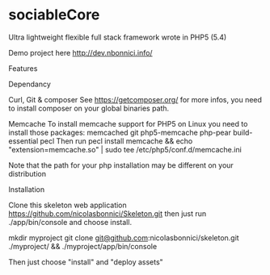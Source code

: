 sociableCore
============

Ultra lightweight flexible full stack framework wrote in PHP5 (5.4)

Demo project here http://dev.nbonnici.info/

Features




Dependancy

Curl, Git & composer See https://getcomposer.org/ for more infos, you need to install composer on your global binaries path.

Memcache
To install memcache support for PHP5 on Linux you need to install those packages: memcached git php5-memcache php-pear build-essential pecl Then run pecl install memcache && echo "extension=memcache.so" | sudo tee /etc/php5/conf.d/memcache.ini

Note that the path for your php installation may be different on your distribution


Installation

Clone this skeleton web application https://github.com/nicolasbonnici/Skeleton.git then just run ./app/bin/console and choose install.

mkdir myproject
git clone git@github.com:nicolasbonnici/skeleton.git ./myproject/ && ./myproject/app/bin/console

Then just choose "install" and "deploy assets" 
